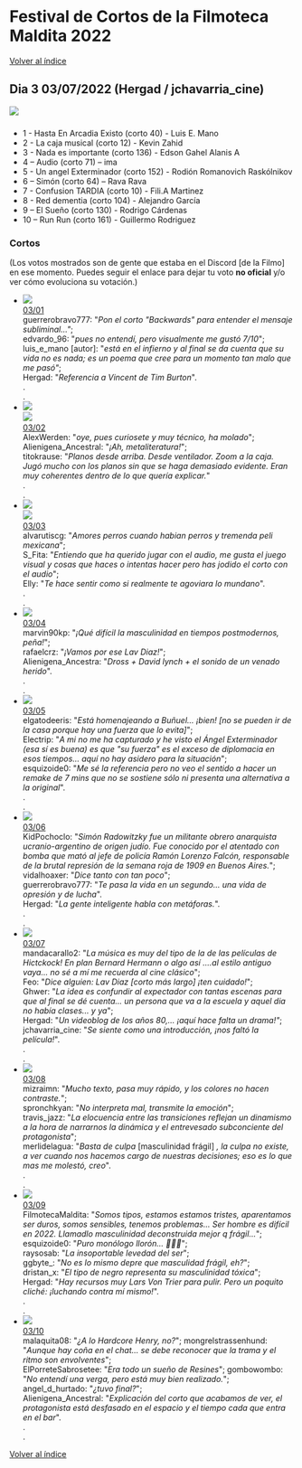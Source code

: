# Festival de Cortos de la Filmoteca Maldita 2022
[Volver al índice](../festi.md)

## Dia 3 03/07/2022 (Hergad / jchavarria_cine)
![](dia.png)


### 
- 1 - Hasta En Arcadia Existo (corto 40) - Luis E. Mano  
- 2 - La caja musical (corto 12) - Kevin Zahid  
- 3 - Nada es importante (corto 136) - Edson Gahel Alanis A  
- 4 – Audio (corto 71) – ima  
- 5 - Un angel Exterminador (corto 152) - Rodión Romanovich Raskólnikov  
- 6 – Simón (corto 64) – Rava Rava  
- 7 - Confusion TARDIA (corto 10) -  Fili.A Martinez  
- 8 - Red dementia (corto 104) - Alejandro García  
- 9 – El Sueño (corto 130) -  Rodrigo Cárdenas  
- 10 – Run Run (corto 161) - Guillermo Rodriguez  

### Cortos

(Los votos mostrados son de gente que estaba en el Discord [de la Filmo] en ese momento. Puedes seguir el enlace para dejar tu voto **no oficial** y/o ver cómo evoluciona su votación.)


- ![](01.png)  
[03/01](https://discord.com/channels/739208143523020841/769436011981570068/992886982680252507)  
guerrerobravo777: "*Pon el corto "Backwards" para entender el mensaje subliminal..."*;  
edvardo_96: "*pues no entendí, pero visualmente me gustó 7/10*";  
luis_e_mano [autor]: "*está en el infierno y al final se da cuenta que su vida no es nada; es un poema que cree para un momento tan malo que me pasó"*;  
Hergad: "*Referencia a Vincent de Tim Burton*".  
.  
.  
- ![](02.png)  
![](02a.png)  
[03/02](https://discord.com/channels/739208143523020841/769436011981570068/992889173080031242)  
AlexWerden: "*oye, pues curiosete y muy técnico, ha molado*";  
Alienigena_Ancestral: "*¡Ah, metaliteratura!*";  
titokrause: "*Planos desde arriba. Desde ventilador. Zoom a la caja. Jugó mucho con los planos sin que se haga demasiado evidente. Eran muy coherentes dentro de lo que quería explicar.*"  
.  
.  
- ![](03.png)  
![](03a.png)  
[03/03](https://discord.com/channels/739208143523020841/769436011981570068/992892245659361410)  
alvarutiscg: "*Amores perros cuando habian perros y tremenda peli mexicana*";  
S_Fita: "*Entiendo que ha querido jugar con el audio, me gusta el juego visual y cosas que haces o intentas hacer pero has jodido el corto con el audio*";  
Elly: "*Te hace sentir como si realmente te agoviara lo mundano*".  
.  
.  
- ![](04.png)  
[03/04](https://discord.com/channels/739208143523020841/769436011981570068/992895004894834761)  
marvin90kp: "*¡Qué difícil la masculinidad en tiempos postmodernos, peña!*";  
rafaelcrz: "*¡Vamos por ese Lav Diaz!*";  
Alienigena_Ancestra: "*Dross + David lynch + el sonido de un venado herido*".  
.  
.  
- ![](05.png)  
[03/05](https://discord.com/channels/739208143523020841/769436011981570068/992897776000176259)  
elgatodeeris: "*Está homenajeando a Buñuel... ¡bien! [no se pueden ir de la casa porque hay una fuerza que lo evita]*";  
Electrip: "*A mi no me ha capturado y he visto el Ángel Exterminador (esa sí es buena) es que "su fuerza" es el exceso de diplomacia en esos tiempos... aquí no hay asidero para la situación*";  
esquizoide0: "*Me sé la referencia pero no veo el sentido a hacer un remake de 7 mins que no se sostiene sólo ni presenta una alternativa a la original*".  
.  
.  
- ![](06.png)  
[03/06](https://discord.com/channels/739208143523020841/769436011981570068/992901664845602827)  
KidPochoclo: "*Simón Radowitzky fue un militante obrero anarquista ucranio-argentino de origen judío. Fue conocido por el atentado con bomba que mató al jefe de policía Ramón Lorenzo Falcón, responsable de la brutal represión de la semana roja de 1909 en Buenos Aires.*";  
vidalhoaxer: "*Dice tanto con tan poco*";  
guerrerobravo777: "*Te pasa la vida en un segundo... una vida de opresión y de lucha*".  
Hergad: "*La gente inteligente habla con metáforas.*".  
.  
.  
- ![](07.png)  
[03/07](https://discord.com/channels/739208143523020841/769436011981570068/992904061298942013)  
mandacarallo2: "*La música es muy del tipo de la de las películas de Hictckock! En plan Bernard Hermann o algo así ....al estilo antiguo vaya... no sé a mí me recuerda al cine clásico*";  
Feo: "*Dice alguien: Lav Diaz [corto más largo] ¡ten cuidado!*";  
Ghwer: "*La idea es confundir al expectador con tantas escenas para que al final se dé cuenta... un persona que va a la escuela y aquel dia no había clases... y ya*";  
Hergad: "*Un videoblog de los años 80,... ¡aquí hace falta un drama!"*;  
jchavarria_cine: "*Se siente como una introducción, ¡nos faltó la película!*".  
.  
.  
- ![](08.png)  
[03/08](https://discord.com/channels/739208143523020841/769436011981570068/992907214601846905)  
mizraimn: "*Mucho texto, pasa muy rápido, y los colores no hacen contraste.*";  
spronchkyan: "*No interpreta mal, transmite la emoción*";  
travis_jazz: "*La elocuencia entre las transiciones reflejan un dinamismo a la hora de narrarnos la dinámica y el entrevesado subconciente del protagonista*";  
merlidelagua: "*Basta de culpa* [masculinidad frágil] *, la culpa no existe, a ver cuando nos hacemos cargo de nuestras decisiones; eso es lo que mas me molestó, creo*".  
.  
.  
- ![](09.png)  
[03/09](https://discord.com/channels/739208143523020841/769436011981570068/992910281665683466)  
FilmotecaMaldita: "*Somos tipos, estamos estamos tristes, aparentamos ser duros, somos sensibles, tenemos problemas... Ser hombre es difícil en 2022. Llamadlo masculinidad deconstruida mejor q frágil...*";  
esquizoide0: "*Puro monólogo llorón... 🤦🏼‍♂️*";  
raysosab: "*La insoportable levedad del ser*";  
ggbyte_: "*No es lo mismo depre que masculidad frágil, eh?*";  
dristan_x: "*El tipo de negro representa su masculinidad tóxica*";  
Hergad: "*Hay recursos muy Lars Von Trier para pulir. Pero un poquito cliché: ¡luchando contra mí mismo!*".  
.  
.  
- ![](10.png)  
[03/10](https://discord.com/channels/739208143523020841/769436011981570068/992913098900000828)  
malaquita08: "*¿A lo Hardcore Henry, no?*";
mongrelstrassenhund: "*Aunque hay coña en el chat... se debe reconocer que la trama y el ritmo son envolventes*";  
ElPorreteSabrosetee: "*Era todo un sueño de Resines*";
gombowombo: "*No entendí una verga, pero está muy bien realizado.*";  
angel_d_hurtado: "*¿tuvo final?*";  
Alienigena_Ancestral: "*Explicación del corto que acabamos de ver, el protagonista está desfasado en el espacio y el tiempo cada que entra en el bar*".    
.  
.  


[Volver al índice](../festi.md)